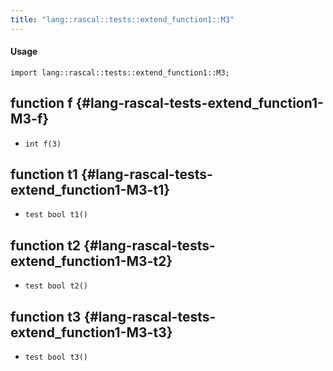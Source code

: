 ```yaml
---
title: "lang::rascal::tests::extend_function1::M3"
---
```


#### Usage

`import lang::rascal::tests::extend_function1::M3;`


## function f {#lang-rascal-tests-extend_function1-M3-f}

* ``int f(3)``

## function t1 {#lang-rascal-tests-extend_function1-M3-t1}

* ``test bool t1()``

## function t2 {#lang-rascal-tests-extend_function1-M3-t2}

* ``test bool t2()``

## function t3 {#lang-rascal-tests-extend_function1-M3-t3}

* ``test bool t3()``

